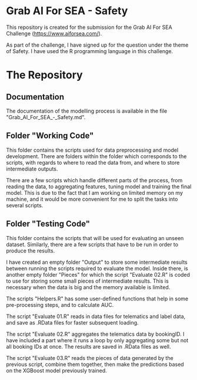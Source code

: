 # Grab AI For SEA - Safety

This repository is created for the submission for the Grab AI For SEA Challenge (https://www.aiforsea.com/).

As part of the challenge, I have signed up for the question under the theme of Safety. I have used the R programming language in this challenge.

# The Repository

## Documentation

The documentation of the modelling process is available in the file "Grab_AI_For_SEA_-_Safety.md".

## Folder "Working Code"

This folder contains the scripts used for data preprocessing and model development. There are folders within the folder which corresponds to the scripts, with regards to where to read the data from, and where to store intermediate outputs.

There are a few scripts which handle different parts of the process, from reading the data, to aggregating features, tuning model and training the final model. This is due to the fact that I am working on limited memory on my machine, and it would be more convenient for me to split the tasks into several scripts.

## Folder "Testing Code"

This folder contains the scripts that will be used for evaluating an unseen dataset. Similarly, there are a few scripts that have to be run in order to produce the results.

I have created an empty folder "Output" to store some intermediate results between running the scripts required to evaluate the model. Inside there, is another empty folder "Pieces" for which the script "Evaluate 02.R" is coded to use for storing some small pieces of intermediate results. This is necessary when the data is big and the memory available is limited.

The scripts "Helpers.R" has some user-defined functions that help in some pre-processing steps, and to calculate AUC.

The script "Evaluate 01.R" reads in data files for telematics and label data, and save as .RData files for faster subsequent loading.

The script "Evaluate 02.R" aggregates the telematics data by bookingID. I have included a part where it runs a loop by only aggregating some but not all booking IDs at once. The results are saved in .RData files as well.

The script "Evaluate 03.R" reads the pieces of data generated by the previous script, combine them together, then make the predictions based on the XGBoost model previously trained.

